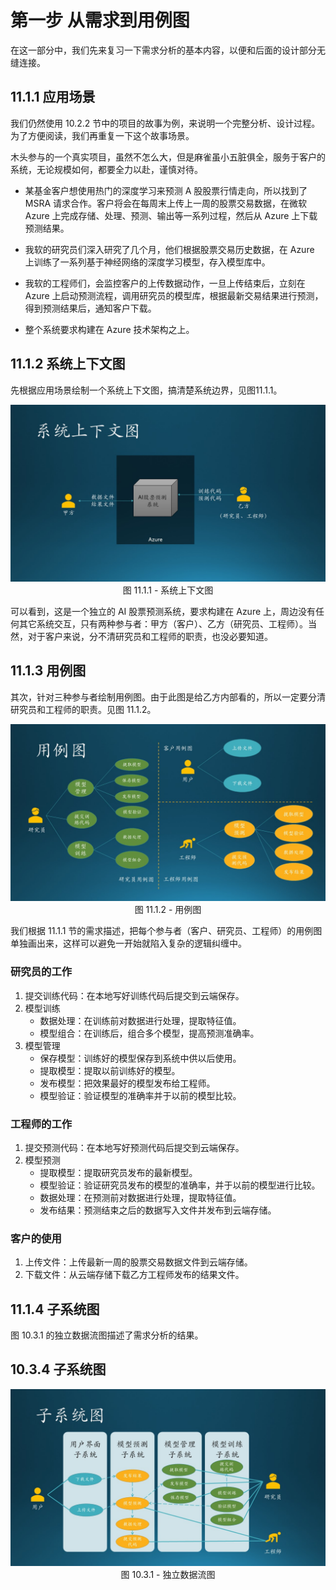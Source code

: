 # 第一步 从需求到用例图

在这一部分中，我们先来复习一下需求分析的基本内容，以便和后面的设计部分无缝连接。

## 11.1.1 应用场景

我们仍然使用 10.2.2 节中的项目的故事为例，来说明一个完整分析、设计过程。为了方便阅读，我们再重复一下这个故事场景。

木头参与的一个真实项目，虽然不怎么大，但是麻雀虽小五脏俱全，服务于客户的系统，无论规模如何，都要全力以赴，谨慎对待。

- 某基金客户想使用热门的深度学习来预测 A 股股票行情走向，所以找到了 MSRA 请求合作。客户将会在每周末上传上一周的股票交易数据，在微软 Azure 上完成存储、处理、预测、输出等一系列过程，然后从 Azure 上下载预测结果。

- 我软的研究员们深入研究了几个月，他们根据股票交易历史数据，在 Azure 上训练了一系列基于神经网络的深度学习模型，存入模型库中。

- 我软的工程师们，会监控客户的上传数据动作，一旦上传结束后，立刻在 Azure 上启动预测流程，调用研究员的模型库，根据最新交易结果进行预测，得到预测结果后，通知客户下载。

- 整个系统要求构建在 Azure 技术架构之上。


## 11.1.2 系统上下文图

先根据应用场景绘制一个系统上下文图，搞清楚系统边界，见图11.1.1。

<div align="center">
<img src="Images/Slide3.JPG"/>
图 11.1.1 - 系统上下文图
</div>

可以看到，这是一个独立的 AI 股票预测系统，要求构建在 Azure 上，周边没有任何其它系统交互，只有两种参与者：甲方（客户）、乙方（研究员、工程师）。当然，对于客户来说，分不清研究员和工程师的职责，也没必要知道。

## 11.1.3 用例图

其次，针对三种参与者绘制用例图。由于此图是给乙方内部看的，所以一定要分清研究员和工程师的职责。见图 11.1.2。

<div align="center">
<img src="Images/Slide4.JPG"/>
图 11.1.2 - 用例图
</div>

我们根据 11.1.1 节的需求描述，把每个参与者（客户、研究员、工程师）的用例图单独画出来，这样可以避免一开始就陷入复杂的逻辑纠缠中。

### 研究员的工作

1. 提交训练代码：在本地写好训练代码后提交到云端保存。
2. 模型训练
   - 数据处理：在训练前对数据进行处理，提取特征值。
   - 模型组合：在训练后，组合多个模型，提高预测准确率。
3. 模型管理
   - 保存模型：训练好的模型保存到系统中供以后使用。
   - 提取模型：提取以前训练好的模型。
   - 发布模型：把效果最好的模型发布给工程师。
   - 模型验证：验证模型的准确率并于以前的模型比较。

### 工程师的工作

1. 提交预测代码：在本地写好预测代码后提交到云端保存。
2. 模型预测
   - 提取模型：提取研究员发布的最新模型。
   - 模型验证：验证研究员发布的模型的准确率，并于以前的模型进行比较。
   - 数据处理：在预测前对数据进行处理，提取特征值。
   - 发布结果：预测结束之后的数据写入文件并发布到云端存储。

### 客户的使用

1. 上传文件：上传最新一周的股票交易数据文件到云端存储。
2. 下载文件：从云端存储下载乙方工程师发布的结果文件。

## 11.1.4 子系统图

图 10.3.1 的独立数据流图描述了需求分析的结果。
## 10.3.4 子系统图
<div align="center">
<img src="Images/Slide5.JPG"/>
图 10.3.1 - 独立数据流图
</div>

